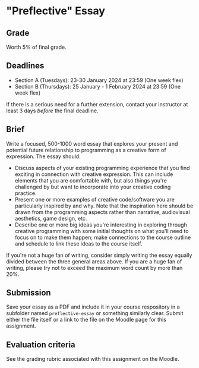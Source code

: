 # "Preflective" Essay

## Grade

Worth 5% of final grade.

## Deadlines

* Section A (Tuesdays): 23-30 January 2024 at 23:59 (One week flex)
* Section B (Thursdays): 25 January - 1 February 2024 at 23:59 (One week flex)

If there is a serious need for a further extension, contact your instructor at least 3 days *before* the final deadline.

## Brief

Write a focused, 500-1000 word essay that explores your present and potential future relationship to programming as a creative form of expression. The essay should:

* Discuss aspects of your existing programming experience that you find exciting in connection with creative expression. This can include elements that you are comfortable with, but also things you're challenged by but want to incorporate into your creative coding practice.
* Present one or more examples of creative code/software you are particularly inspired by and why. Note that the inspiration here should be drawn from the programming aspects rather than narrative, audiovisual aesthetics, game design, etc.
* Describe one or more big ideas you're interesting in exploring through creative programming with some initial thoughts on what you'll need to focus on to make them happen; make connections to the course outline and schedule to link these ideas to the course itself.

If you're not a huge fan of writing, consider simply writing the essay equally divided between the three general areas above. If you are a huge fan of writing, please try not to exceed the maximum word count by more than 20%.

## Submission

Save your essay as a PDF and include it in your course respository in a subfolder named `preflective-essay` or something similarly clear. Submit either the file itself or a link to the file on the Moodle page for this assignment.

## Evaluation criteria

See the grading rubric associated with this assignment on the Moodle.

